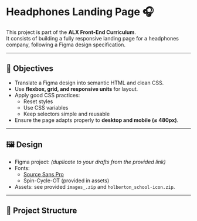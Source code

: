 # Headphones Landing Page 🎧

This project is part of the **ALX Front-End Curriculum**.  
It consists of building a fully responsive landing page for a headphones company, following a Figma design specification.

---

## 🎯 Objectives
- Translate a Figma design into semantic HTML and clean CSS.
- Use **flexbox, grid, and responsive units** for layout.
- Apply good CSS practices:
  - Reset styles
  - Use CSS variables
  - Keep selectors simple and reusable
- Ensure the page adapts properly to **desktop and mobile (≤ 480px)**.

---

## 🖼️ Design
- Figma project: *(duplicate to your drafts from the provided link)*
- Fonts:
  - [Source Sans Pro](https://fonts.google.com/specimen/Source+Sans+Pro)
  - Spin-Cycle-OT (provided in assets)
- Assets: see provided `images_.zip` and `holberton_school-icon.zip`.

---

## 📂 Project Structure

